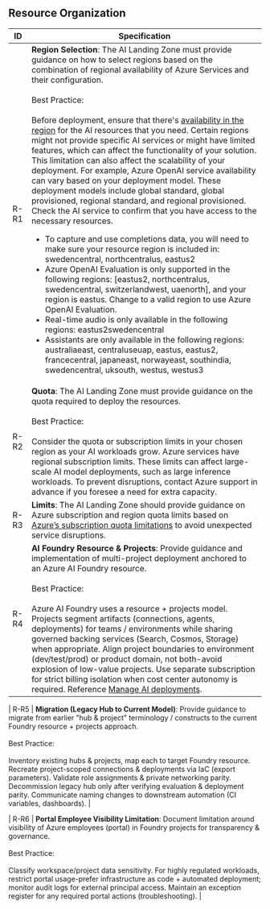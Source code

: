 ## Resource Organization

| ID   | Specification |
|------|--------------|
| R-R1 | **Region Selection**: The AI Landing Zone must provide guidance on how to select regions based on the combination of regional availability of Azure Services and their configuration.<br><br>Best Practice:<br><br>Before deployment, ensure that there's [availability in the region](https://azure.microsoft.com/explore/global-infrastructure/products-by-region/#products-by-region_tab5) for the AI resources that you need. Certain regions might not provide specific AI services or might have limited features, which can affect the functionality of your solution. This limitation can also affect the scalability of your deployment. For example, Azure OpenAI service availability can vary based on your deployment model. These deployment models include global standard, global provisioned, regional standard, and regional provisioned. Check the AI service to confirm that you have access to the necessary resources.<ul><li>To capture and use completions data, you will need to make sure your resource region is included in: swedencentral, northcentralus, eastus2</li><li>Azure OpenAI Evaluation is only supported in the following regions: [eastus2, northcentralus, swedencentral, switzerlandwest, uaenorth], and your region is eastus. Change to a valid region to use Azure OpenAI Evaluation.</li><li>Real-time audio is only available in the following regions: eastus2swedencentral</li><li>Assistants are only available in the following regions: australiaeast, centraluseuap, eastus, eastus2, francecentral, japaneast, norwayeast, southindia, swedencentral, uksouth, westus, westus3</li></ul> |
| R-R2 | **Quota**: The AI Landing Zone must provide guidance on the quota required to deploy the resources.<br><br>Best Practice:<br><br>Consider the quota or subscription limits in your chosen region as your AI workloads grow. Azure services have regional subscription limits. These limits can affect large-scale AI model deployments, such as large inference workloads. To prevent disruptions, contact Azure support in advance if you foresee a need for extra capacity. |
| R-R3 | **Limits**: The AI Landing Zone should provide guidance on Azure subscription and region quota limits based on [Azure’s subscription quota limitations](https://learn.microsoft.com/en-us/azure/azure-resource-manager/management/azure-subscription-service-limits) to avoid unexpected service disruptions. |
| R-R4 | **AI Foundry Resource & Projects**: Provide guidance and implementation of multi-project deployment anchored to an Azure AI Foundry resource.<br><br>Best Practice:<br><br>Azure AI Foundry uses a resource + projects model. Projects segment artifacts (connections, agents, deployments) for teams / environments while sharing governed backing services (Search, Cosmos, Storage) when appropriate. Align project boundaries to environment (dev/test/prod) or product domain, not both-avoid explosion of low-value projects. Use separate subscription for strict billing isolation when cost center autonomy is required. Reference [Manage AI deployments](https://learn.microsoft.com/en-us/azure/cloud-adoption-framework/scenarios/ai/manage#manage-ai-deployment). |

| R-R5 | **Migration (Legacy Hub to Current Model)**: Provide guidance to migrate from earlier "hub & project" terminology / constructs to the current Foundry resource + projects approach.<br><br>Best Practice:<br><br>Inventory existing hubs & projects, map each to target Foundry resource. Recreate project-scoped connections & deployments via IaC (export parameters). Validate role assignments & private networking parity. Decommission legacy hub only after verifying evaluation & deployment parity. Communicate naming changes to downstream automation (CI variables, dashboards). |

| R-R6 | **Portal Employee Visibility Limitation**: Document limitation around visibility of Azure employees (portal) in Foundry projects for transparency & governance.<br><br>Best Practice:<br><br>Classify workspace/project data sensitivity. For highly regulated workloads, restrict portal usage-prefer infrastructure as code + automated deployment; monitor audit logs for external principal access. Maintain an exception register for any required portal actions (troubleshooting). |
